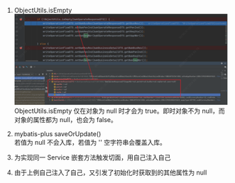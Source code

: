 1) ObjectUtils.isEmpty
![](ObjectUtils.PNG)
ObjectUtils.isEmpty 仅在对象为 null 时才会为 true。即时对象不为 null，而对象的属性都为 null，也会为 false。

2) mybatis-plus saveOrUpdate()  
若值为 null 不会入库，若值为 '' 空字符串会覆盖入库。

3) 为实现同一 Service 嵌套方法触发切面，用自己注入自己

4) 由于上例自己注入了自己，又引发了初始化时获取到的其他属性为 null

